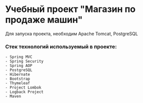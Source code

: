 # Учебный проект "Магазин по продаже машин"

Для запуска проекта, необходим Apache Tomcat, PostgreSQL

### Стек технологий используемый в проекте:

  	- Spring MVC
  	- Spring Security
  	- Spring AOP
  	- PostgreSQL
  	- Hibernate
  	- Bootstrap
  	- Thymeleaf
  	- Project Lombok
  	- Logback Project
  	- Maven

